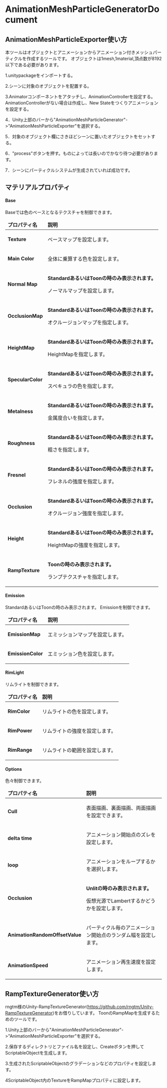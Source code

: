 # AnimationMeshParticleGeneratorDocument

## AnimationMeshParticleExporter使い方

本ツールはオブジェクトとアニメーションからアニメーション付きメッシュパーティクルを作成するツールです。
オブジェクトは1mesh,1material,頂点数が8192以下である必要があります。

1.unitypackageをインポートする。

2.シーンに対象のオブジェクトを配置する。

3.Animatorコンポーネントをアタッチし、AnimationControllerを設定する。
AnimationControllerがない場合は作成し、New Stateをつくりアニメーションを設定する。

4．Unity上部のバーから"AnimationMeshParticleGenerator"->"AnimationMeshParticleExporter"を選択する。

5．対象のオブジェクト欄にさきほどシーンに置いたオブジェクトをセットする。

6．"process"ボタンを押す。ものによっては長いのでかなり待つ必要があります。

7．シーンにパーティクルシステムが生成されていれば成功です。

## マテリアルプロパティ

#### Base
Baseでは色のベースとなるテクスチャを制御できます。

<table width="100%">
<thead>
<tr><td colspan="3"><b>プロパティ名</b></td><td><b>説明</b></td></tr>
</thead>
<tbody>
<tr><td colspan="3"><b>Texture</b></td><td>
<p>
ベースマップを設定します。
</p>
</td></tr>
</p>
</td></tr>
<tr><td colspan="3"><b>Main Color</b></td><td>
<p>
全体に乗算する色を設定します。
</p>
</td></tr>
<tr><td colspan="3"><b>Normal Map</b></td><td>
<p>
<b>StandardあるいはToonの時のみ表示されます。</b>
</p>
<p>
ノーマルマップを設定します。
</p>
</td></tr>
<tr><td colspan="3"><b>OcclusionMap</b></td><td>
<p>
<b>StandardあるいはToonの時のみ表示されます。</b>
</p>
<p>
オクルージョンマップを指定します。
</p>
</td></tr>
<tr><td colspan="3"><b>HeightMap</b></td><td>
<p>
<b>StandardあるいはToonの時のみ表示されます。</b>
</p>
<p>
HeightMapを指定します。
</p>
</td></tr>
<tr><td colspan="3"><b>SpecularColor</b></td><td>
<p>
<b>StandardあるいはToonの時のみ表示されます。</b>
</p>
<p>
スペキュラの色を指定します。
</p>
</td></tr>
<tr><td colspan="3"><b>Metalness</b></td><td>
<p>
<b>StandardあるいはToonの時のみ表示されます。</b>
</p>
<p>
金属度合いを指定します。
</p>
</td></tr>
<tr><td colspan="3"><b>Roughness</b></td><td>
<p>
<b>StandardあるいはToonの時のみ表示されます。</b>
</p>
<p>
粗さを指定します。
</p>
</td></tr>
<tr><td colspan="3"><b>Fresnel</b></td><td>
<p>
<b>StandardあるいはToonの時のみ表示されます。</b>
</p>
<p>
フレネルの強度を指定します。
</p>
</td></tr>
<tr><td colspan="3"><b>Occlusion</b></td><td>
<p>
<b>StandardあるいはToonの時のみ表示されます。</b>
</p>
<p>
オクルージョン強度を指定します。
</p>
</td></tr>
<tr><td colspan="3"><b>Height</b></td><td>
<p>
<b>StandardあるいはToonの時のみ表示されます。</b>
</p>
<p>
HeightMapの強度を指定します。
</p>
</td></tr>
<tr><td colspan="3"><b>RampTexture</b></td><td>
<p>
<b>Toonの時のみ表示されます。</b>
</p>
<p>
ランプテクスチャを指定します。
</p>
</td></tr>
</tbody>
</table>


#### Emission
StandardあるいはToonの時のみ表示されます。
Emissionを制御できます。

<table width="100%">
<thead>
<tr><td colspan="3"><b>プロパティ名</b></td><td><b>説明</b></td></tr>
</thead>
<tbody>
<tr><td colspan="3"><b>EmissionMap</b></td><td>
<p>
エミッションマップを設定します。
</p>
</td></tr>
</p>
</td></tr>
<tr><td colspan="3"><b>EmissionColor</b></td><td>
<p>
エミッション色を設定します。
</p>
</tbody>
</table>

#### RimLight
リムライトを制御できます。

<table width="100%">
<thead>
<tr><td colspan="3"><b>プロパティ名</b></td><td><b>説明</b></td></tr>
</thead>
<tbody>
<tr><td colspan="3"><b>RimColor</b></td><td>
<p>
リムライトの色を設定します。
</p>
<tr><td colspan="3"><b>RimPower</b></td><td>
<p>
リムライトの強度を設定します。
</p>
<tr><td colspan="3"><b>RimRange</b></td><td>
<p>
リムライトの範囲を設定します。
</p>
</tbody>
</table>

#### Options
色々制御できます。

<table width="100%">
<thead>
<tr><td colspan="3"><b>プロパティ名</b></td><td><b>説明</b></td></tr>
</thead>
<tbody>
<tr><td colspan="3"><b>Cull</b></td><td>
<p>
 表面描画、裏面描画、両面描画を設定できます。
</p>
<tr><td colspan="3"><b>delta time</b></td><td>
<p>
アニメーション開始点のズレを設定します。
</p>
<tr><td colspan="3"><b>loop</b></td><td>
<p>
アニメーションをループするかを選択します。
</p>
<tr><td colspan="3"><b>Occlusion</b></td><td>
<p>
<b>Unlitの時のみ表示されます。</b>
</p>
<p>
仮想光源でLambertするかどうかを設定します。
</p>
<tr><td colspan="3"><b>AnimationRandomOffsetValue</b></td><td>
<p>
パーティクル毎のアニメーション開始点のランダム幅を設定します。
</p>
<tr><td colspan="3"><b>AnimationSpeed</b></td><td>
<p>
アニメーション再生速度を設定します。
</p>
</tbody>
</table>

## RampTextureGenerator使い方

rngtm様のUnity-RampTextureGenerator(https://github.com/rngtm/Unity-RampTextureGenerator)をお借りしています。
ToonのRampMapを生成するためのツールです。

1.Unity上部のバーから"AnimationMeshParticleGenerator"->"AnimationMeshParticleExporter"を選択する。

2.保存するディレクトリとファイル名を設定し、Createボタンを押してScriptableObjectを生成します。

3.生成されたScriptableObjectのグラデーションなどのプロパティを設定します。

4ScriptableObject内のTextureをRampMapプロパティに設定します。
